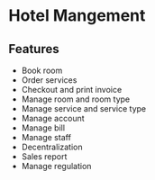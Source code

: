 # Hotel Mangement
## Features
* Book room
* Order services
* Checkout and print invoice
* Manage room and room type
* Manage service and service type
* Manage account
* Manage bill
* Manage staff
* Decentralization
* Sales report
* Manage regulation
